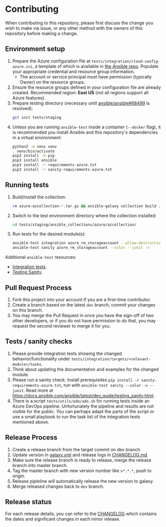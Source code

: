# Contributing

When contributing to this repository, please first discuss the change you wish to make via issue, or any other method with the owners of this repository before making a change.

## Environment setup

1. Prepare the Azure configuration file at `tests/integration/cloud-config-azure.ini`, a template of which is available in [the Ansible repo](https://github.com/ansible/ansible/blob/23a84902cb9599fe958a86e7a95520837964726a/test/lib/ansible_test/config/cloud-config-azure.ini.template). Populate your appropriate credential and resource group information.
    - The account or service principal must have permission (typically Owner) on the resource groups.
1. Ensure the resource groups defined in your configuration file are already created. Recommended region: **East US** (not all regions support all Azure features).
1. Prepare testing directory (necessary until [ansible/ansible#68499](https://github.com/ansible/ansible/issues/68499) is resolved):
    ```bash
    git init tests/staging
    ```
1. Unless you are running `ansible-test` inside a container (`--docker` flag), it is recommended you install Ansible and this repository's dependencies in a virtual environment:
    ```bash
    python3 -m venv venv
    . venv/bin/activate
    pip3 install -U pip
    pip3 install ansible
    pip3 install -r requirements-azure.txt
    pip3 install -r sanity-requirements-azure.txt
    ```

## Running tests

1. Build/install the collection:
    ```bash
    rm azure-azcollection-*.tar.gz && ansible-galaxy collection build . --force && ansible-galaxy collection install azure-azcollection-*.tar.gz -p tests/staging --force
    ```
1. Switch to the test environment directory where the collection installed:
    ```bash
    cd tests/staging/ansible_collections/azure/azcollection/
    ```
1. Run tests for the desired module(s):
    ```bash
    ansible-test integration azure_rm_storageaccount --allow-destructive -v
    ansible-test sanity azure_rm_storageaccount --color --junit -v
    ```

Additional `ansible-test` resources:
* [Integration tests](https://docs.ansible.com/ansible/latest/dev_guide/testing_integration.html).
* [Testing Sanity](https://docs.ansible.com/ansible/latest/dev_guide/testing_sanity.html).

## Pull Request Process

1. Fork this project into your account if you are a first-time contributor.
1. Create a branch based on the latest `dev` branch, commit your changes on this branch.
1. You may merge the Pull Request in once you have the sign-off of two other developers, or if you do not have permission to do that, you may request the second reviewer to merge it for you.

## Tests / sanity checks

1. Please provide integration tests showing the changed behavior/functionality under `tests/integration/targets/<relevant-module>/tasks`.
1. Think about updating the documentation and examples for the changed module.
1. Please run a sanity check. Install prerequisites `pip install -r sanity-requirements-azure.txt`, run with `ansible-test sanity --color -v --junit`. Read more at https://docs.ansible.com/ansible/latest/dev_guide/testing_sanity.html.
1. There is a script `tests/utils/ado/ado.sh` for running tests inside an Azure DevOps pipeline. Unfortunately the pipeline and results are not visible for the public. You can perhaps adapt the parts of the script or use a small playbook to run the task list of the integration tests mentioned above.

## Release Process

1. Create a release branch from the target commit on dev branch.
1. Update version in [galaxy.yml](galaxy.yml) and release logs in [CHANGELOG.md](CHANGELOG.md).
1. Make sure the release branch is ready to release, merge the release branch into master branch.
1. Tag the master branch with new version number like `v*.*.*`, push to origin.
1. Release pipleline will automatically release the new version to galaxy.
1. Merge released changes back to `dev` branch.

## Release status

For each release details, you can refer to the [CHANGELOG](CHANGELOG.md) which contains the dates and significant changes in each minor release.
